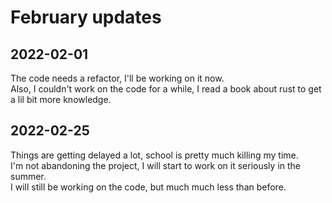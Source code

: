# February updates

## 2022-02-01

The code needs a refactor, I'll be working on it now.  
Also, I couldn't work on the code for a while, I read a book about rust to get a lil bit more knowledge.

## 2022-02-25

Things are getting delayed a lot, school is pretty much killing my time.  
I'm not abandoning the project, I will start to work on it seriously in the summer.  
I will still be working on the code, but much much less than before.
